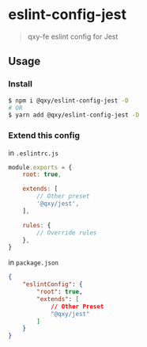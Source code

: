 # eslint-config-jest

> qxy-fe eslint config for Jest

## Usage

### Install

```bash
$ npm i @qxy/eslint-config-jest -D
# OR
$ yarn add @qxy/eslint-config-jest -D
```

### Extend this config

in `.eslintrc.js`

```js
module.exports = {
    root: true,

    extends: [
        // Other preset
        '@qxy/jest',
    ],

    rules: {
        // Override rules
    },
}
```

in `package.json`

```json
{
    "eslintConfig": {
        "root": true,
        "extends": [
            // Other Preset
            "@qxy/jest"
        ]
    }
}
```
